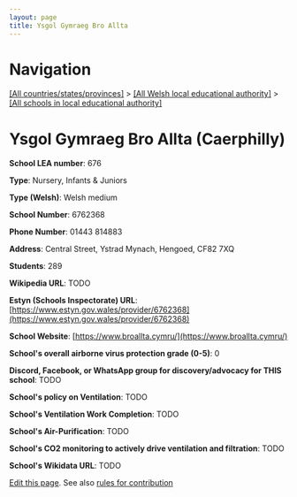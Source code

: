 ```yaml
---
layout: page
title: Ysgol Gymraeg Bro Allta
---
```

# Navigation

[[All countries/states/provinces]](../../..) > [[All Welsh local educational authority]](../..) > [[All schools in local educational authority]](..)

# Ysgol Gymraeg Bro Allta (Caerphilly)

**School LEA number**: 676

**Type**: Nursery, Infants & Juniors

**Type (Welsh)**: Welsh medium

**School Number**: 6762368

**Phone Number**: 01443 814883

**Address**: Central Street, Ystrad Mynach, Hengoed, CF82 7XQ

**Students**: 289

**Wikipedia URL**: TODO

**Estyn (Schools Inspectorate) URL**: [https://www.estyn.gov.wales/provider/6762368](https://www.estyn.gov.wales/provider/6762368)

**School Website**: [https://www.broallta.cymru/](https://www.broallta.cymru/)

**School's overall airborne virus protection grade (0-5)**: 0

**Discord, Facebook, or WhatsApp group for discovery/advocacy for THIS school**: TODO

**School's policy on Ventilation**: TODO

**School's Ventilation Work Completion**: TODO

**School's Air-Purification**: TODO

**School's CO2 monitoring to actively drive ventilation and filtration**: TODO

**School's Wikidata URL**: TODO




[Edit this page](https://github.com/ventilate-schools/Wales/edit/prif/./Caerphilly/Ysgol_Gymraeg_Bro_Allta.md). See also [rules for contribution](../../../contribution-rules/)